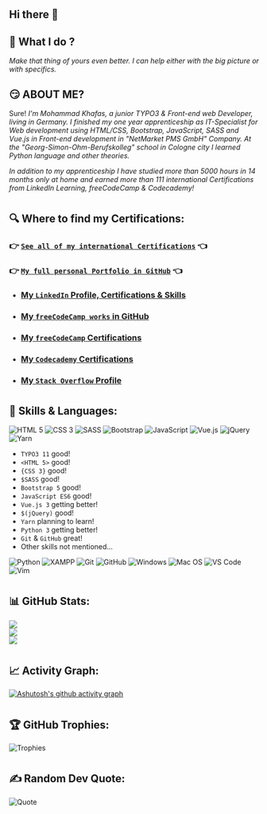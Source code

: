 ## Hi there 👋

## 🔭 What I do ? 
_Make that thing of yours even better. I can help either with the big picture or with specifics._

## 😏 ABOUT ME?
Sure!
_I'm Mohammad Khafas, a junior TYPO3 & Front-end web Developer, living in Germany. I finished my one year apprenticeship as IT-Specialist for Web development using HTML/CSS, Bootstrap, JavaScript, SASS and Vue.js in Front-end development in "NetMarket PMS GmbH" Company. At the "Georg-Simon-Ohm-Berufskolleg" school in Cologne city I learned Python language and other theories._

_In addition to my apprenticeship I have studied more than 5000 hours in 14 months only at home and earned more than 111 international Certifications from LinkedIn Learning, freeCodeCamp & Codecademy!_

#

## 🔍 Where to find my Certifications:
### :point_right: [`See all of my international Certifications`](https://drive.google.com/drive/folders/1tbHHbTNVk8OOa4wS2PBXyobL39oylmtT) :point_left:
### :point_right: [`My full personal Portfolio in GitHub`](https://github.com/hoodaddeveloper/My-Personal-Portfolio) :point_left:
- ### [My `LinkedIn` Profile, Certifications & Skills](https://www.linkedin.com/in/hoodaddeveloper/details/certifications)
- ### [My `freeCodeCamp works` in GitHub](https://github.com/hoodaddeveloper/freeCodeCamp-Certification-Progress)
- ### [My `freeCodeCamp` Certifications](https://www.freecodecamp.org/hoodaddeveloper)
- ### [My `Codecademy` Certifications](https://www.codecademy.com/profiles/hoodaddeveloper)
- ### [My `Stack Overflow` Profile](https://stackoverflow.com/users/19003964/mohammad-khafas)

#

## 👯 Skills & Languages:
![HTML 5](https://img.shields.io/badge/HTML5-E34F26?style=for-the-badge&logo=html5&logoColor=white)
![CSS 3](https://img.shields.io/badge/CSS3-1572B6?style=for-the-badge&logo=css3&logoColor=white)
![SASS](https://img.shields.io/badge/Sass-CC6699?style=for-the-badge&logo=sass&logoColor=white)
![Bootstrap](https://img.shields.io/badge/Bootstrap-563D7C?style=for-the-badge&logo=bootstrap&logoColor=white)
![JavaScript](https://img.shields.io/badge/JavaScript-323330?style=for-the-badge&logo=javascript&logoColor=F7DF1E)
![Vue.js](https://img.shields.io/badge/Vue.js-35495E?style=for-the-badge&logo=vue.js&logoColor=4FC08D)
![jQuery](https://img.shields.io/badge/jQuery-0769AD?style=for-the-badge&logo=jquery&logoColor=white)
![Yarn](https://img.shields.io/badge/Yarn-2C8EBB?style=for-the-badge&logo=yarn&logoColor=white)

- `TYPO3 11` good!
- `<HTML 5>` good!
- `{CSS 3}` good!
- `$SASS` good!
- `Bootstrap 5` good!
- `JavaScript ES6` good!
- `Vue.js 3` getting better!
- `$(jQuery)` good!
- `Yarn` planning to learn!
- `Python 3` getting better!
- `Git` & `GitHub` great!
- Other skills not mentioned...

![Python](https://img.shields.io/badge/Python-FFD43B?style=for-the-badge&logo=python&logoColor=blue)
![XAMPP](https://img.shields.io/badge/Xampp-F37623?style=for-the-badge&logo=xampp&logoColor=white)
![Git](https://img.shields.io/badge/GIT-E44C30?style=for-the-badge&logo=git&logoColor=white)
![GitHub](https://img.shields.io/badge/GitHub-100000?style=for-the-badge&logo=github&logoColor=white)
![Windows](https://img.shields.io/badge/Windows-0078D6?style=for-the-badge&logo=windows&logoColor=white)
![Mac OS](https://img.shields.io/badge/mac%20os-000000?style=for-the-badge&logo=apple&logoColor=white)
![VS Code](https://img.shields.io/badge/VSCode-0078D4?style=for-the-badge&logo=visual%20studio%20code&logoColor=white)
![Vim](https://img.shields.io/badge/VIM-%2311AB00.svg?style=for-the-badge&logo=vim&logoColor=white)

#

## 📊 GitHub Stats:
![](https://github-readme-stats.vercel.app/api?username=hoodaddeveloper&theme=tokyonight&hide_border=false&include_all_commits=true&count_private=true)<br/>
![](https://github-readme-streak-stats.herokuapp.com/?user=hoodaddeveloper&theme=tokyonight&hide_border=false)<br/>
![](https://github-readme-stats.vercel.app/api/top-langs/?username=hoodaddeveloper&theme=tokyonight&hide_border=false&include_all_commits=true&count_private=true&layout=compact)

#

## 📈 Activity Graph:
[![Ashutosh's github activity graph](https://github-readme-activity-graph.cyclic.app/graph?username=hoodaddeveloper&theme=react-dark)](https://github.com/ashutosh00710/github-readme-activity-graph)

#

## 🏆 GitHub Trophies:
![Trophies](https://github-profile-trophy.vercel.app/?username=hoodaddeveloper&theme=tokyonight&no-frame=false&no-bg=false&margin-w=4)

#

## ✍️ Random Dev Quote:
![Quote](https://quotes-github-readme.vercel.app/api?type=horizontal&theme=tokyonight)
